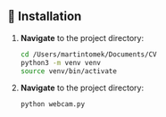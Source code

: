 ## 🚀 Installation



1. **Navigate** to the project directory:
   ```bash
   cd /Users/martintomek/Documents/CV
   python3 -m venv venv
   source venv/bin/activate
   ```


1. **Navigate** to the project directory:
   ```bash
   python webcam.py

   ```


